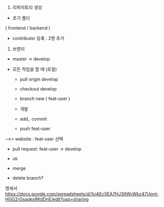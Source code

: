 1. 리파지토리 생성

  - 초기 폴더

  ( frontend / backend )

 - contributer 등록 : 2명 추가

1. 브랜치

  - master → develop

  - 모든 작업을 할 때 (로컬)

    - pull origin develop

    - checkout develop

    - branch new ( feat-user )

    - 개발

    - add,. commit

    - push feat-user

—>> website : feat-user 선택

 - pull request: feat-user → develop

 - ok

 - merge

 - delete branch?


명세서
https://docs.google.com/spreadsheets/d/1ciAEc5EA7HJ3ltWcWkz47Upnt-HGG2rGsaqksRKdDnE/edit?usp=sharing
